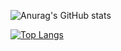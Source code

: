 ![Anurag's GitHub stats](https://github-readme-stats.vercel.app/api?username=iesous-kurios&show_icons=true&theme=dark&count_private=true)

[![Top Langs](https://github-readme-stats.vercel.app/api/top-langs/?username=iesous-kurios&hide=java,jupyter%20notebook&theme=dark)](https://github.com/anuraghazra/github-readme-stats)
<!--
**iesous-kurios/iesous-kurios** is a ✨ _special_ ✨ repository because its `README.md` (this file) appears on your GitHub profile.

Here are some ideas to get you started:

- 🔭 I’m currently working on ...
- 🌱 I’m currently learning ...
- 👯 I’m looking to collaborate on ...
- 🤔 I’m looking for help with ...
- 💬 Ask me about ...
- 📫 How to reach me: ...
- 😄 Pronouns: ...
- ⚡ Fun fact: ...
-->
